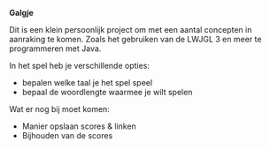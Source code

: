 **Galgje**

Dit is een klein persoonlijk project om met een aantal concepten in aanraking te komen.
Zoals het gebruiken van de LWJGL 3 en meer te programmeren met Java. 

In het spel heb je verschillende opties:
*  bepalen welke taal je het spel speel
*  bepaal de woordlengte waarmee je wilt spelen


Wat er nog bij moet komen:
*  Manier opslaan scores & linken
*  Bijhouden van de scores